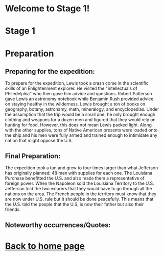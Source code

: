 
# Welcome to Stage 1!


# Stage 1
# Preparation
## Preparing for the expedition:
To prepare for the expedition, Lewis took a crash corse in the scientific skills of an Enlightenment explorer. He visited the "intellectuals of Philedelphia" who then gave him advice and questions. Robert Patterson gave Lewis an astronomy notebook while Benjamin Rush provided advice on staying healthy in the wilderness. Lewis brought a ton of books on geography, botany, astronamy, math, mineralogy, and encyclopedias. Under the assumption that the trip would be a small one, he only brought enough clothing and weapons for a dozen men and figured that they would rely on hunting for food. However, this does not mean Lewis packed light. Along with the other supplies, tons of Native American presents were loaded onto the ship and his men were fully armed and trained enough to intimidate any nation that might oppose the U.S. 
## Final Preparation:
The expedition took a tun and grew to four times larger than what Jefferson has originally planned: 48 men with supplies for each one. The Louisiana Purchase benefitted the U.S. and also made them a representative of foreign power. When the Napoleon sold the Louisiana Territory to the U.S. Jefferson told the two exlorers that they would have to go through all the nations on the area. The French people in the territory must know that they are now under U.S. rule but it should be done peacefully. This means that the U.S. told the people that the U.S, is now their father but also their friends.
## Noteworthy occurrences/Quotes:


# [Back to home page](README.md)



